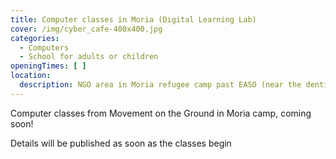 ```yaml
---
title: Computer classes in Moria (Digital Learning Lab)
cover: /img/cyber_cafe-400x400.jpg
categories:
  - Computers
  - School for adults or children
openingTimes: [ ]
location:
  description: NGO area in Moria refugee camp past EASO (near the dentist)
---
```


Computer classes from Movement on the Ground in Moria camp, coming soon!

Details will be published as soon as the classes begin